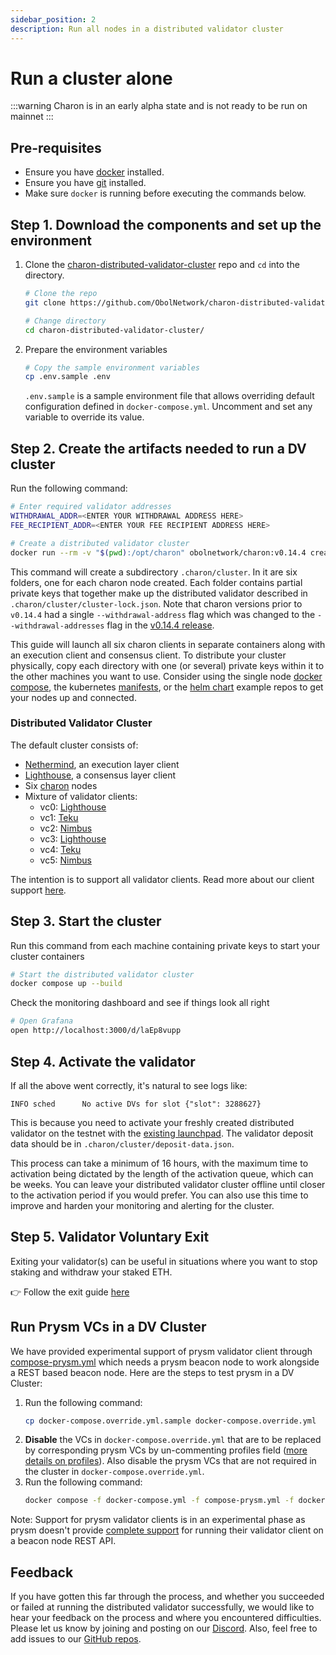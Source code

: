 ```yaml
---
sidebar_position: 2
description: Run all nodes in a distributed validator cluster
---
```


# Run a cluster alone

:::warning
Charon is in an early alpha state and is not ready to be run on mainnet
:::

## Pre-requisites

- Ensure you have [docker](https://docs.docker.com/engine/install/) installed.
- Ensure you have [git](https://git-scm.com/downloads) installed. 
- Make sure `docker` is running before executing the commands below.

## Step 1. Download the components and set up the environment

1. Clone the [charon-distributed-validator-cluster](https://github.com/ObolNetwork/charon-distributed-validator-cluster) repo and `cd` into the directory.

   ```sh
   # Clone the repo
   git clone https://github.com/ObolNetwork/charon-distributed-validator-cluster.git

   # Change directory
   cd charon-distributed-validator-cluster/
   ```

2. Prepare the environment variables

   ```sh
   # Copy the sample environment variables
   cp .env.sample .env
   ```
   `.env.sample` is a sample environment file that allows overriding default configuration defined in `docker-compose.yml`. Uncomment and set any variable to override its value.

## Step 2. Create the artifacts needed to run a DV cluster

Run the following command:

```sh
# Enter required validator addresses
WITHDRAWAL_ADDR=<ENTER YOUR WITHDRAWAL ADDRESS HERE>
FEE_RECIPIENT_ADDR=<ENTER YOUR FEE RECIPIENT ADDRESS HERE>

# Create a distributed validator cluster
docker run --rm -v "$(pwd):/opt/charon" obolnetwork/charon:v0.14.4 create cluster --name="mycluster" --withdrawal-addresses="${WITHDRAWAL_ADDR}" --fee-recipient-addresses="${FEE_RECIPIENT_ADDR}" --nodes 6 --threshold 5
```

This command will create a subdirectory `.charon/cluster`. In it are six folders, one for each charon node created. Each folder contains partial private keys that together make up the distributed validator described in `.charon/cluster/cluster-lock.json`. Note
that charon versions prior to `v0.14.4` had a single `--withdrawal-address` flag which was changed to the `--withdrawal-addresses` flag in the [v0.14.4 release](https://github.com/ObolNetwork/charon/releases/tag/v0.14.4).

This guide will launch all six charon clients in separate containers along with an execution client and consensus client. To distribute your cluster physically, copy each directory with one (or several) private keys within it to the other machines you want to use. Consider using the single node [docker compose](https://github.com/ObolNetwork/charon-distributed-validator-node), the kubernetes [manifests](https://github.com/ObolNetwork/charon-k8s-distributed-validator-node), or the [helm chart](https://github.com/ObolNetwork/helm-charts) example repos to get your nodes up and connected.

### Distributed Validator Cluster

The default cluster consists of:
- [Nethermind](https://github.com/NethermindEth/nethermind), an execution layer client
- [Lighthouse](https://github.com/sigp/lighthouse), a consensus layer client
- Six [charon](https://github.com/ObolNetwork/charon) nodes
- Mixture of validator clients:
   - vc0: [Lighthouse](https://github.com/sigp/lighthouse)
   - vc1: [Teku](https://github.com/ConsenSys/teku)
   - vc2: [Nimbus](https://github.com/status-im/nimbus-eth2)
   - vc3: [Lighthouse](https://github.com/sigp/lighthouse)
   - vc4: [Teku](https://github.com/ConsenSys/teku)
   - vc5: [Nimbus](https://github.com/status-im/nimbus-eth2)

The intention is to support all validator clients. Read more about our client support [here](https://dvt.obol.tech).

## Step 3. Start the cluster
Run this command from each machine containing private keys to start your cluster containers

```sh
# Start the distributed validator cluster
docker compose up --build
```
Check the monitoring dashboard and see if things look all right

```sh
# Open Grafana
open http://localhost:3000/d/laEp8vupp
```

## Step 4. Activate the validator

If all the above went correctly, it's natural to see logs like:

`INFO sched      No active DVs for slot {"slot": 3288627}`

This is because you need to activate your freshly created distributed validator on the testnet with the [existing launchpad](https://goerli.launchpad.ethereum.org/en/). The validator deposit data should be in `.charon/cluster/deposit-data.json`.

This process can take a minimum of 16 hours, with the maximum time to activation being dictated by the length of the activation queue, which can be weeks. You can leave your distributed validator cluster offline until closer to the activation period if you would prefer. You can also use this time to improve and harden your monitoring and alerting for the cluster.

## Step 5. Validator Voluntary Exit

Exiting your validator(s) can be useful in situations where you want to stop staking and withdraw your staked ETH.

👉 Follow the exit guide [here](./quickstart-exit.md)

## Run Prysm VCs in a DV Cluster

We have provided experimental support of prysm validator client through [compose-prysm.yml](https://github.com/ObolNetwork/charon-distributed-validator-cluster/blob/main/compose-prysm.yml) 
which needs a prysm beacon node to work alongside a REST based beacon node. Here are the steps to test prysm in a DV Cluster:

1. Run the following command:
   ```sh
   cp docker-compose.override.yml.sample docker-compose.override.yml
   ```
2. **Disable** the VCs in `docker-compose.override.yml` that are to be replaced by corresponding prysm VCs by un-commenting profiles field
([more details on profiles](https://docs.docker.com/compose/profiles/)). Also disable the prysm VCs that are not required in the cluster in `docker-compose.override.yml`.
3. Run the following command:
   ```sh
   docker compose -f docker-compose.yml -f compose-prysm.yml -f docker-compose.override.yml up --build
   ```

Note: Support for prysm validator clients is in an experimental phase as prysm doesn't provide [complete support](https://github.com/prysmaticlabs/prysm/issues/11580)
for running their validator client on a beacon node REST API. 

## Feedback

If you have gotten this far through the process, and whether you succeeded or failed at running the distributed validator successfully, we would like to hear
your feedback on the process and where you encountered difficulties. Please let us know by joining and posting on our [Discord](https://discord.gg/n6ebKsX46w). 
Also, feel free to add issues to our [GitHub repos](https://github.com/ObolNetwork).